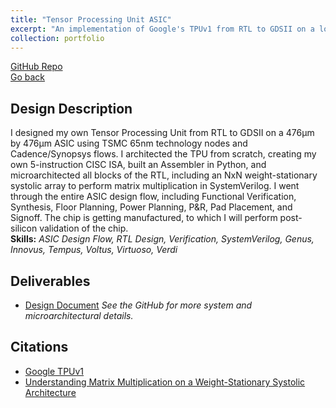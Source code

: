 ```yaml
---
title: "Tensor Processing Unit ASIC"
excerpt: "An implementation of Google's TPUv1 from RTL to GDSII on a low-power ASIC.<br/><img src='/images/padviewofchip.png' width='500'>"
collection: portfolio
---
```


[GitHub Repo](https://github.com/anthonyhermez/Google-TPU)<br>
[Go back](../portfolio/)

Design Description
------
I designed my own Tensor Processing Unit from RTL to GDSII on a 476µm by 476µm ASIC using TSMC 65nm technology nodes and Cadence/Synopsys flows. I architected the TPU from scratch, creating my own 5-instruction CISC ISA, built an Assembler in Python, and microarchitected all blocks of the RTL, including an NxN weight-stationary systolic array to perform matrix multiplication in SystemVerilog. I went through the entire ASIC design flow, including Functional Verification, Synthesis, Floor Planning, Power Planning, P&R, Pad Placement, and Signoff. The chip is getting manufactured, to which I will perform post-silicon validation of the chip.<br>
**Skills:** _ASIC Design Flow, RTL Design, Verification, SystemVerilog, Genus, Innovus, Tempus, Voltus, Virtuoso, Verdi_

Deliverables
------
- [Design Document](../files/Full-stack%20TPU%20Implementation%20and%20Integration%20Analysis%20of%20FPGA%20vs.%20ASIC.docx.pdf)
_See the GitHub for more system and microarchitectural details._

Citations
------
- [Google TPUv1](../files/TPU%20ISCA%202017.pdf)
- [Understanding Matrix Multiplication on a Weight-Stationary Systolic Architecture](https://telesens.co/2018/07/30/systolic-architectures/)